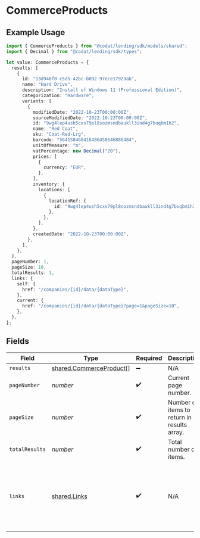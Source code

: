 # CommerceProducts

## Example Usage

```typescript
import { CommerceProducts } from "@codat/lending/sdk/models/shared";
import { Decimal } from "@codat/lending/sdk/types";

let value: CommerceProducts = {
  results: [
    {
      id: "13d946f0-c5d5-42bc-b092-97ece17923ab",
      name: "Hard Drive",
      description: "Install of Windows 11 (Professional Edition)",
      categorization: "Hardware",
      variants: [
        {
          modifiedDate: "2022-10-23T00:00:00Z",
          sourceModifiedDate: "2022-10-23T00:00:00Z",
          id: "9wg4lep4ush5cxs79pl8sozmsndbaukll3ind4g7buqbm1h2",
          name: "Red Coat",
          sku: "Coat-Red-Lrg",
          barcode: "564158468416486458646886484",
          unitOfMeasure: "m",
          vatPercentage: new Decimal("20"),
          prices: [
            {
              currency: "EUR",
            },
          ],
          inventory: {
            locations: [
              {
                locationRef: {
                  id: "9wg4lep4ush5cxs79pl8sozmsndbaukll3ind4g7buqbm1h2",
                },
              },
            ],
          },
          createdDate: "2022-10-23T00:00:00Z",
        },
      ],
    },
  ],
  pageNumber: 1,
  pageSize: 10,
  totalResults: 1,
  links: {
    self: {
      href: "/companies/{id}/data/{dataType}",
    },
    current: {
      href: "/companies/{id}/data/{dataType}?page=1&pageSize=10",
    },
  },
};
```

## Fields

| Field                                                                                             | Type                                                                                              | Required                                                                                          | Description                                                                                       | Example                                                                                           |
| ------------------------------------------------------------------------------------------------- | ------------------------------------------------------------------------------------------------- | ------------------------------------------------------------------------------------------------- | ------------------------------------------------------------------------------------------------- | ------------------------------------------------------------------------------------------------- |
| `results`                                                                                         | [shared.CommerceProduct](../../../sdk/models/shared/commerceproduct.md)[]                         | :heavy_minus_sign:                                                                                | N/A                                                                                               |                                                                                                   |
| `pageNumber`                                                                                      | *number*                                                                                          | :heavy_check_mark:                                                                                | Current page number.                                                                              |                                                                                                   |
| `pageSize`                                                                                        | *number*                                                                                          | :heavy_check_mark:                                                                                | Number of items to return in results array.                                                       |                                                                                                   |
| `totalResults`                                                                                    | *number*                                                                                          | :heavy_check_mark:                                                                                | Total number of items.                                                                            |                                                                                                   |
| `links`                                                                                           | [shared.Links](../../../sdk/models/shared/links.md)                                               | :heavy_check_mark:                                                                                | N/A                                                                                               | {<br/>"self": {<br/>"href": "/companies"<br/>},<br/>"current": {<br/>"href": "/companies?page=1\u0026pageSize=10"<br/>}<br/>} |